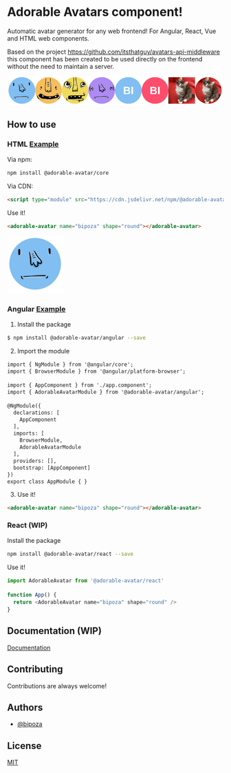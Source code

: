 
# Adorable Avatars component!

Automatic avatar generator for any web frontend! For Angular, React, Vue and HTML web components.


Based on the project https://github.com/itsthatguy/avatars-api-middleware this component has been created to be used directly on the frontend without the need to maintain a server.

![Example](./docs/example.png)


## How to use

### HTML [Example](https://codesandbox.io/s/adorable-avatar-core-html-pz8no?file=/index.html:259-274)

Via npm:
```bash
npm install @adorable-avatar/core
```

Via CDN:
```html
<script type="module" src="https://cdn.jsdelivr.net/npm/@adorable-avatar/core@0.0.2/dist/adorable-avatar/adorable-avatar.esm.js"></script>
```
Use it!
```html
<adorable-avatar name="bipoza" shape="round"></adorable-avatar>
```
![User Example](./docs/user_example.png)


### Angular [Example](https://codesandbox.io/s/adorable-avatar-angular-angular-0yp0w?file=/src/app/app.component.html)

1. Install the package

```BASH
$ npm install @adorable-avatar/angular --save
```
2. Import the module

```TS
import { NgModule } from '@angular/core';
import { BrowserModule } from '@angular/platform-browser';

import { AppComponent } from './app.component';
import { AdorableAvatarModule } from '@adorable-avatar/angular';

@NgModule({
  declarations: [
    AppComponent
  ],
  imports: [
    BrowserModule,
    AdorableAvatarModule
  ],
  providers: [],
  bootstrap: [AppComponent]
})
export class AppModule { }
```

3. Use it!

```HTML
<adorable-avatar name="bipoza" shape="round"></adorable-avatar>
```


### React (WIP)

Install the package
```bash
npm install @adorable-avatar/react --save
```
Use it!
```javascript
import AdorableAvatar from '@adorable-avatar/react'

function App() {
  return <AdorableAvatar name="bipoza" shape="round" />
}
```

  
## Documentation (WIP)

[Documentation](https://linktodocumentation)

  
## Contributing

Contributions are always welcome!

<!--See `contributing.md` for ways to get started. (WIP) -->


  
## Authors

- [@bipoza](https://www.github.com/bipoza)

  
## License

[MIT](https://choosealicense.com/licenses/mit/)

  
